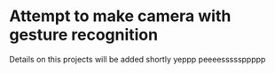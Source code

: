 # Attempt to make camera with gesture recognition

Details on this projects will be added shortly yeppp peeeesssssppppp
